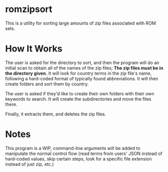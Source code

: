 # romzipsort
This is a utility for sorting large amounts of zip files associated with ROM sets.

# How It Works
The user is asked for the directory to sort, and then the program will do an initial scan to obtain all of the names of the zip files; **The zip files must be in the directory given.** It will look for country terms in the zip file's name, following a hard-coded format of typically found abbreviations. It will then create folders and sort them by country.

The user is asked if they'd like to create their own folders with their own keywords to search. It will create the subdirectories and move the files there. 

Finally, it extracts them, and deletes the zip files.

# Notes
This program is a WIP, command-line arguments will be added to manipulate the normal control flow (read terms from users' JSON instead of hard-coded values, skip certain steps, look for a specific file extension instead of just zip, etc.)
